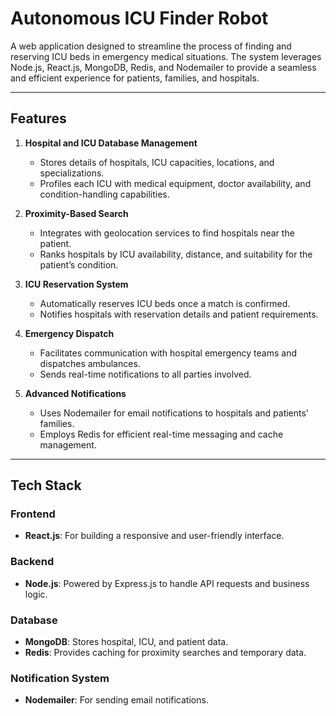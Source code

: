 # Autonomous ICU Finder Robot

A web application designed to streamline the process of finding and reserving ICU beds in emergency medical situations. The system leverages Node.js, React.js, MongoDB, Redis, and Nodemailer to provide a seamless and efficient experience for patients, families, and hospitals.

---

## Features

1. **Hospital and ICU Database Management**
   - Stores details of hospitals, ICU capacities, locations, and specializations.
   - Profiles each ICU with medical equipment, doctor availability, and condition-handling capabilities.

2. **Proximity-Based Search**
   - Integrates with geolocation services to find hospitals near the patient.
   - Ranks hospitals by ICU availability, distance, and suitability for the patient’s condition.

3. **ICU Reservation System**
   - Automatically reserves ICU beds once a match is confirmed.
   - Notifies hospitals with reservation details and patient requirements.

4. **Emergency Dispatch**
   - Facilitates communication with hospital emergency teams and dispatches ambulances.
   - Sends real-time notifications to all parties involved.

5. **Advanced Notifications**
   - Uses Nodemailer for email notifications to hospitals and patients' families.
   - Employs Redis for efficient real-time messaging and cache management.

---

## Tech Stack

### Frontend
- **React.js**: For building a responsive and user-friendly interface.

### Backend
- **Node.js**: Powered by Express.js to handle API requests and business logic.

### Database
- **MongoDB**: Stores hospital, ICU, and patient data.
- **Redis**: Provides caching for proximity searches and temporary data.

### Notification System
- **Nodemailer**: For sending email notifications.
